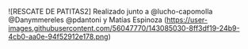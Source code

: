 ![RESCATE DE PATITAS2]
Realizado junto a @lucho-capomolla @Danymmereles @pdantoni y Matías Espinoza
(https://user-images.githubusercontent.com/56047770/143085030-8ff3df19-24b9-4cb0-aa0e-94f52912e178.png)
